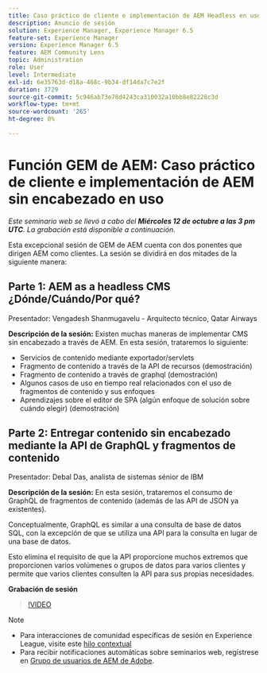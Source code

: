 ```yaml
---
title: Caso práctico de cliente e implementación de AEM Headless en uso
description: Anuncio de sesión
solution: Experience Manager, Experience Manager 6.5
feature-set: Experience Manager
version: Experience Manager 6.5
feature: AEM Community Lens
topic: Administration
role: User
level: Intermediate
exl-id: 6e35763d-d18a-468c-9b34-df14da7c7e2f
duration: 3729
source-git-commit: 5c946ab73e78d4243ca310032a10bb8e82228c3d
workflow-type: tm+mt
source-wordcount: '265'
ht-degree: 0%

---
```


# Función GEM de AEM: Caso práctico de cliente e implementación de AEM sin encabezado en uso

*Este seminario web se llevó a cabo del **Miércoles 12 de octubre a las 3 pm UTC**. La grabación está disponible a continuación.*

Esta excepcional sesión de GEM de AEM cuenta con dos ponentes que dirigen AEM como clientes. La sesión se dividirá en dos mitades de la siguiente manera:

## Parte 1: AEM as a headless CMS ¿Dónde/Cuándo/Por qué?

Presentador: Vengadesh Shanmugavelu - Arquitecto técnico, Qatar Airways

**Descripción de la sesión:**
Existen muchas maneras de implementar CMS sin encabezado a través de AEM.
En esta sesión, trataremos lo siguiente:

* Servicios de contenido mediante exportador/servlets
* Fragmento de contenido a través de la API de recursos (demostración)
* Fragmento de contenido a través de graphql (demostración)
* Algunos casos de uso en tiempo real relacionados con el uso de fragmentos de contenido y sus enfoques
* Aprendizajes sobre el editor de SPA (algún enfoque de solución sobre cuándo elegir) (demostración)

## Parte 2: Entregar contenido sin encabezado mediante la API de GraphQL y fragmentos de contenido

Presentador: Debal Das, analista de sistemas sénior de IBM

**Descripción de la sesión:**
En esta sesión, trataremos el consumo de GraphQL de fragmentos de contenido (además de las API de JSON ya existentes).

Conceptualmente, GraphQL es similar a una consulta de base de datos SQL, con la excepción de que se utiliza una API para la consulta en lugar de una base de datos.

Esto elimina el requisito de que la API proporcione muchos extremos que proporcionen varios volúmenes o grupos de datos para varios clientes y permite que varios clientes consulten la API para sus propias necesidades.

**Grabación de sesión**

>[!VIDEO](https://video.tv.adobe.com/v/3410160)

>[!NOTE]
>
>* Para interacciones de comunidad específicas de sesión en Experience League, visite este [hilo contextual](https://adobe.ly/3r6P4nr)
>* Para recibir notificaciones automáticas sobre seminarios web, regístrese en [Grupo de usuarios de AEM de Adobe](https://aem-augs.adobe.com/).
